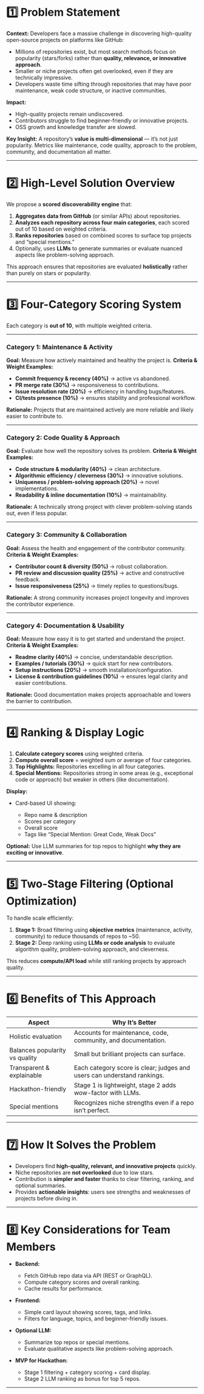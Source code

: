 # **1️⃣ Problem Statement**

**Context:**
Developers face a massive challenge in discovering high-quality open-source projects on platforms like GitHub:

* Millions of repositories exist, but most search methods focus on popularity (stars/forks) rather than **quality, relevance, or innovative approach**.
* Smaller or niche projects often get overlooked, even if they are technically impressive.
* Developers waste time sifting through repositories that may have poor maintenance, weak code structure, or inactive communities.

**Impact:**

* High-quality projects remain undiscovered.
* Contributors struggle to find beginner-friendly or innovative projects.
* OSS growth and knowledge transfer are slowed.

**Key Insight:**
A repository’s **value is multi-dimensional** — it’s not just popularity. Metrics like maintenance, code quality, approach to the problem, community, and documentation all matter.

---

# **2️⃣ High-Level Solution Overview**

We propose a **scored discoverability engine** that:

1. **Aggregates data from GitHub** (or similar APIs) about repositories.
2. **Analyzes each repository across four main categories**, each scored out of 10 based on weighted criteria.
3. **Ranks repositories** based on combined scores to surface top projects and “special mentions.”
4. Optionally, uses **LLMs** to generate summaries or evaluate nuanced aspects like problem-solving approach.

This approach ensures that repositories are evaluated **holistically** rather than purely on stars or popularity.

---

# **3️⃣ Four-Category Scoring System**

Each category is **out of 10**, with multiple weighted criteria.

---

### **Category 1: Maintenance & Activity**

**Goal:** Measure how actively maintained and healthy the project is.
**Criteria & Weight Examples:**

* **Commit frequency & recency (40%)** → active vs abandoned.
* **PR merge rate (30%)** → responsiveness to contributions.
* **Issue resolution rate (20%)** → efficiency in handling bugs/features.
* **CI/tests presence (10%)** → ensures stability and professional workflow.

**Rationale:** Projects that are maintained actively are more reliable and likely easier to contribute to.

---

### **Category 2: Code Quality & Approach**

**Goal:** Evaluate how well the repository solves its problem.
**Criteria & Weight Examples:**

* **Code structure & modularity (40%)** → clean architecture.
* **Algorithmic efficiency / cleverness (30%)** → innovative solutions.
* **Uniqueness / problem-solving approach (20%)** → novel implementations.
* **Readability & inline documentation (10%)** → maintainability.

**Rationale:** A technically strong project with clever problem-solving stands out, even if less popular.

---

### **Category 3: Community & Collaboration**

**Goal:** Assess the health and engagement of the contributor community.
**Criteria & Weight Examples:**

* **Contributor count & diversity (50%)** → robust collaboration.
* **PR review and discussion quality (25%)** → active and constructive feedback.
* **Issue responsiveness (25%)** → timely replies to questions/bugs.

**Rationale:** A strong community increases project longevity and improves the contributor experience.

---

### **Category 4: Documentation & Usability**

**Goal:** Measure how easy it is to get started and understand the project.
**Criteria & Weight Examples:**

* **Readme clarity (40%)** → concise, understandable description.
* **Examples / tutorials (30%)** → quick start for new contributors.
* **Setup instructions (20%)** → smooth installation/configuration.
* **License & contribution guidelines (10%)** → ensures legal clarity and easier contributions.

**Rationale:** Good documentation makes projects approachable and lowers the barrier to contribution.

---

# **4️⃣ Ranking & Display Logic**

1. **Calculate category scores** using weighted criteria.
2. **Compute overall score** = weighted sum or average of four categories.
3. **Top Highlights:** Repositories excelling in all four categories.
4. **Special Mentions:** Repositories strong in some areas (e.g., exceptional code or approach) but weaker in others (like documentation).

**Display:**

* Card-based UI showing:

  * Repo name & description
  * Scores per category
  * Overall score
  * Tags like “Special Mention: Great Code, Weak Docs”

**Optional:** Use LLM summaries for top repos to highlight **why they are exciting or innovative**.

---

# **5️⃣ Two-Stage Filtering (Optional Optimization)**

To handle scale efficiently:

1. **Stage 1:** Broad filtering using **objective metrics** (maintenance, activity, community) to reduce thousands of repos to ~50.
2. **Stage 2:** Deep ranking using **LLMs or code analysis** to evaluate algorithm quality, problem-solving approach, and cleverness.

This reduces **compute/API load** while still ranking projects by approach quality.

---

# **6️⃣ Benefits of This Approach**

| Aspect                         | Why It’s Better                                                         |
| ------------------------------ | ----------------------------------------------------------------------- |
| Holistic evaluation            | Accounts for maintenance, code, community, and documentation.           |
| Balances popularity vs quality | Small but brilliant projects can surface.                               |
| Transparent & explainable      | Each category score is clear; judges and users can understand rankings. |
| Hackathon-friendly             | Stage 1 is lightweight, stage 2 adds wow-factor with LLMs.              |
| Special mentions               | Recognizes niche strengths even if a repo isn’t perfect.                |

---

# **7️⃣ How It Solves the Problem**

* Developers find **high-quality, relevant, and innovative projects** quickly.
* Niche repositories are **not overlooked** due to low stars.
* Contribution is **simpler and faster** thanks to clear filtering, ranking, and optional summaries.
* Provides **actionable insights**: users see strengths and weaknesses of projects before diving in.

---

# **8️⃣ Key Considerations for Team Members**

* **Backend:**

  * Fetch GitHub repo data via API (REST or GraphQL).
  * Compute category scores and overall ranking.
  * Cache results for performance.

* **Frontend:**

  * Simple card layout showing scores, tags, and links.
  * Filters for language, topics, and beginner-friendly issues.

* **Optional LLM:**

  * Summarize top repos or special mentions.
  * Evaluate qualitative aspects like problem-solving approach.

* **MVP for Hackathon:**

  * Stage 1 filtering + category scoring + card display.
  * Stage 2 LLM ranking as bonus for top 5 repos.

---
